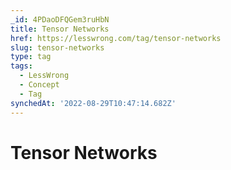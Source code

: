 ```yaml
---
_id: 4PDaoDFQGem3ruHbN
title: Tensor Networks
href: https://lesswrong.com/tag/tensor-networks
slug: tensor-networks
type: tag
tags:
  - LessWrong
  - Concept
  - Tag
synchedAt: '2022-08-29T10:47:14.682Z'
---
```


# Tensor Networks
